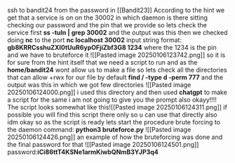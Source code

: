 ssh to bandit24 from the password in [[Bandit23]]
According to the hint we get that a service is on on the 30002 in which daemon is there sitting checking our password and the pin that we provide
so lets check the service first
**ss -tuln | grep 30002**
and the output was this
then we checked doing **nc**  to the port
**nc localhost 30002**
input string format: **gb8KRRCsshuZXI0tUuR6ypOFjiZbf3G8 1234** where the 1234 is the pin and we have to bruteforce it
![[Pasted image 20250106123742.png]]
so it is for sure from the hint itself that we need a script to run and as the **home/bandit24** wont allow us to make a file so lets check all the directories that can allow +rwx for our file by default
**find / -type d -perm 777**
and the output was this in which we got few directories
![[Pasted image 20250106124000.png]]
i used this directory and then used **chatgpt** to make a script for the same
i am not going to give you the prompt also okayy!!!!
The script looks somewhat like this![[Pasted image 20250106124311.png]]
if possible you will find this script there only so u can use that directly also idm
okay so as the script is ready lets start the procedure brute forcing to the daemon
command: **python3 bruteforce.py**
![[Pasted image 20250106124426.png]]
an example of how the bruteforcing was done and the final password for that
![[Pasted image 20250106124501.png]]
password:**iCi86ttT4KSNe1armKiwbQNmB3YJP3q4**
